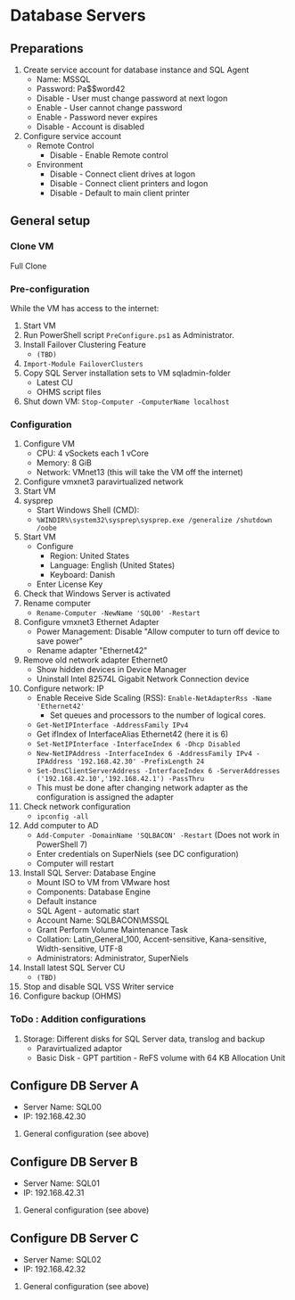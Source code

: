 # Database Servers

## Preparations

1) Create service account for database instance and SQL Agent
    * Name: MSSQL
    * Password: Pa$$word42
    * Disable - User must change password at next logon
    * Enable - User cannot change password
    * Enable - Password never expires
    * Disable - Account is disabled
1) Configure service account
    * Remote Control
      * Disable - Enable Remote control
    * Environment
      * Disable - Connect client drives at logon
      * Disable - Connect client printers and logon
      * Disable - Default to main client printer

## General setup

### Clone VM

Full Clone

### Pre-configuration

While the VM has access to the internet:

1) Start VM
1) Run PowerShell script `PreConfigure.ps1` as Administrator.
1) Install Failover Clustering Feature
    * `(TBD)`
1) `Import-Module FailoverClusters`
1) Copy SQL Server installation sets to VM sqladmin-folder
    * Latest CU
    * OHMS script files
1) Shut down VM: `Stop-Computer -ComputerName localhost`

### Configuration

1) Configure VM
    * CPU: 4 vSockets each 1 vCore
    * Memory: 8 GiB
    * Network: VMnet13 (this will take the VM off the internet)
1) Configure vmxnet3 paravirtualized network
1) Start VM
1) sysprep
    * Start Windows Shell (CMD):
    * `%WINDIR%\system32\sysprep\sysprep.exe /generalize /shutdown /oobe`
1) Start VM
    * Configure
        * Region: United States
        * Language: English (United States)
        * Keyboard: Danish
    * Enter License Key
1) Check that Windows Server is activated
1) Rename computer
    * `Rename-Computer -NewName 'SQL00' -Restart`
1) Configure vmxnet3 Ethernet Adapter
    * Power Management: Disable "Allow computer to turn off device to save power"
    * Rename adapter "Ethernet42"
1) Remove old network adapter Ethernet0
    * Show hidden devices in Device Manager
    * Uninstall Intel 82574L Gigabit Network Connection device
1) Configure network: IP
    * Enable Receive Side Scaling (RSS): `Enable-NetAdapterRss -Name 'Ethernet42'`
      * Set queues and processors to the number of logical cores.
    * `Get-NetIPInterface -AddressFamily IPv4`
    * Get ifIndex of InterfaceAlias Ethernet42 (here it is 6)
    * `Set-NetIPInterface -InterfaceIndex 6 -Dhcp Disabled`
    * `New-NetIPAddress -InterfaceIndex 6 -AddressFamily IPv4 -IPAddress '192.168.42.30' -PrefixLength 24`
    * `Set-DnsClientServerAddress -InterfaceIndex 6 -ServerAddresses ('192.168.42.10','192.168.42.1') -PassThru`
    * This must be done after changing network adapter as the configuration is assigned the adapter
1) Check network configuration
    * `ipconfig -all`
1) Add computer to AD
    * `Add-Computer -DomainName 'SQLBACON' -Restart` (Does not work in PowerShell 7)
    * Enter credentials on SuperNiels (see DC configuration)
    * Computer will restart
1) Install SQL Server: Database Engine
    * Mount ISO to VM from VMware host
    * Components: Database Engine
    * Default instance
    * SQL Agent - automatic start
    * Account Name: SQLBACON\MSSQL
    * Grant Perform Volume Maintenance Task
    * Collation: Latin_General_100, Accent-sensitive, Kana-sensitive, Width-sensitive, UTF-8
    * Administrators: Administrator, SuperNiels
1) Install latest SQL Server CU
    * `(TBD)`
1) Stop and disable SQL VSS Writer service
1) Configure backup (OHMS)

### ToDo : Addition configurations

1) Storage: Different disks for SQL Server data, translog and backup
    * Paravirtualized adaptor
    * Basic Disk - GPT partition - ReFS volume with 64 KB Allocation Unit

## Configure DB Server A

* Server Name: SQL00
* IP: 192.168.42.30

1) General configuration (see above)

## Configure DB Server B

* Server Name: SQL01
* IP: 192.168.42.31

1) General configuration (see above)

## Configure DB Server C

* Server Name: SQL02
* IP: 192.168.42.32

1) General configuration (see above)
